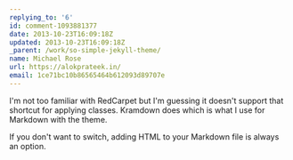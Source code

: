 ```yaml
---
replying_to: '6'
id: comment-1093881377
date: 2013-10-23T16:09:18Z
updated: 2013-10-23T16:09:18Z
_parent: /work/so-simple-jekyll-theme/
name: Michael Rose
url: https://alokprateek.in/
email: 1ce71bc10b86565464b612093d89707e
---
```


I'm not too familiar with RedCarpet but I'm guessing it doesn't support that
shortcut for applying classes. Kramdown does which is what I use for Markdown
with the theme.

If you don't want to switch, adding HTML to your Markdown file is always an
option.
